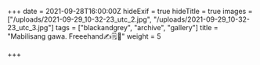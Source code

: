 +++
date = 2021-09-28T16:00:00Z
hideExif = true
hideTitle = true
images = ["/uploads/2021-09-29_10-32-23_utc_2.jpg", "/uploads/2021-09-29_10-32-23_utc_3.jpg"]
tags = ["blackandgrey", "archive", "gallery"]
title = "Mabilisang gawa. Freeehand✍️🗒️🖤"
weight = 5

+++
